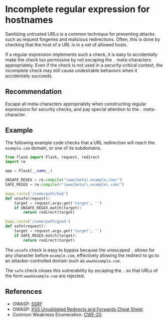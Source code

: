 # Incomplete regular expression for hostnames
Sanitizing untrusted URLs is a common technique for preventing attacks such as request forgeries and malicious redirections. Often, this is done by checking that the host of a URL is in a set of allowed hosts.

If a regular expression implements such a check, it is easy to accidentally make the check too permissive by not escaping the `.` meta-characters appropriately. Even if the check is not used in a security-critical context, the incomplete check may still cause undesirable behaviors when it accidentally succeeds.


## Recommendation
Escape all meta-characters appropriately when constructing regular expressions for security checks, and pay special attention to the `.` meta-character.


## Example
The following example code checks that a URL redirection will reach the `example.com` domain, or one of its subdomains.


```python
from flask import Flask, request, redirect
import re

app = Flask(__name__)

UNSAFE_REGEX = re.compile("(www|beta).example.com/")
SAFE_REGEX = re.compile(r"(www|beta)\.example\.com/")

@app.route('/some/path/bad')
def unsafe(request):
    target = request.args.get('target', '')
    if UNSAFE_REGEX.match(target):
        return redirect(target)

@app.route('/some/path/good')
def safe(request):
    target = request.args.get('target', '')
    if SAFE_REGEX.match(target):
        return redirect(target)

```
The `unsafe` check is easy to bypass because the unescaped `.` allows for any character before `example.com`, effectively allowing the redirect to go to an attacker-controlled domain such as `wwwXexample.com`.

The `safe` check closes this vulnerability by escaping the `.` so that URLs of the form `wwwXexample.com` are rejected.


## References
* OWASP: [SSRF](https://www.owasp.org/index.php/Server_Side_Request_Forgery)
* OWASP: [XSS Unvalidated Redirects and Forwards Cheat Sheet](https://cheatsheetseries.owasp.org/cheatsheets/Unvalidated_Redirects_and_Forwards_Cheat_Sheet.html).
* Common Weakness Enumeration: [CWE-20](https://cwe.mitre.org/data/definitions/20.html).
